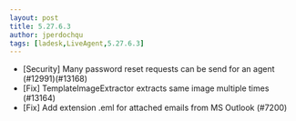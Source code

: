 ```yaml
---
layout: post
title: 5.27.6.3
author: jperdochqu
tags: [ladesk,LiveAgent,5.27.6.3]
---
```


- [Security] Many password reset requests can be send for an agent (#12991)(#13168)
- [Fix] TemplateImageExtractor extracts same image multiple times (#13164)
- [Fix] Add extension .eml for attached emails from MS Outlook (#7200)
